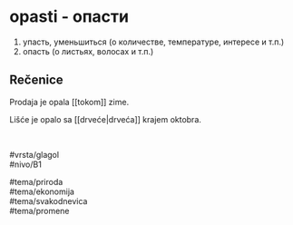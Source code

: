 # opasti - опасти

1. упасть, уменьшиться (о количестве, температуре, интересе и т.п.)  
2. опасть (о листьях, волосах и т.п.)  

## Rečenice

Prodaja je opala [[tokom]] zime.

Lišće je opalo sa [[drveće|drveća]] krajem oktobra.

<br>

#vrsta/glagol  
#nivo/B1  

#tema/priroda  
#tema/ekonomija  
#tema/svakodnevica  
#tema/promene  
